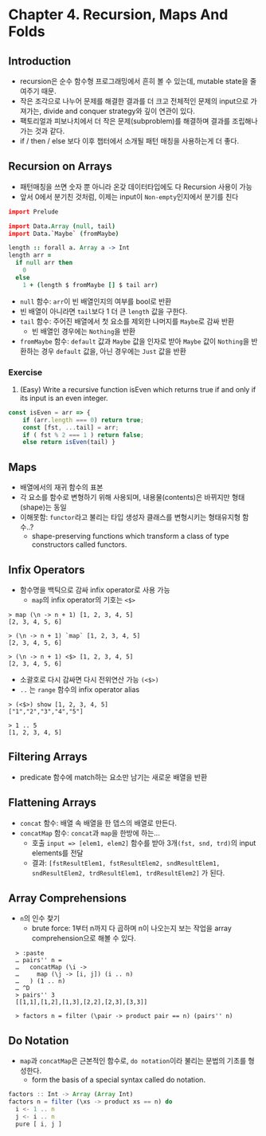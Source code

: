 # Chapter 4. Recursion, Maps And Folds

## Introduction
- recursion은 순수 함수형 프로그래밍에서 흔히 볼 수 있는데, mutable state을 줄여주기 때문.
- 작은 조각으로 나누어 문제를 해결한 결과를 더 크고 전체적인 문제의 input으로 가져가는, divide and conquer strategy와 깊이 연관이 있다.
- 팩토리얼과 피보나치에서 더 작은 문제(subproblem)를 해결하며 결과를 조립해나가는 것과 같다.
- if / then / else 보다 이후 챕터에서 소개될 패턴 매칭을 사용하는게 더 좋다.

## Recursion on Arrays
- 패턴매칭을 쓰면 숫자 뿐 아니라 온갖 데이터타입에도 다 Recursion 사용이 가능
- 앞서 0에서 분기친 것처럼, 이제는 input이 `Non-empty`인지에서 분기를 친다
```coffee
import Prelude

import Data.Array (null, tail)
import Data.`Maybe` (fromMaybe)

length :: forall a. Array a -> Int
length arr =
  if null arr then
    0
  else
    1 + (length $ fromMaybe [] $ tail arr)
```
- `null` 함수: `arr`이 빈 배열인지의 여부를 bool로 반환
- 빈 배열이 아니라면 `tail`보다 1 더 큰 `length` 값을 구한다.
- `tail` 함수: 주어진 배열에서 첫 요소를 제외한 나머지를 `Maybe`로 감싸 반환
  - 빈 배열인 경우에는 `Nothing`을 반환
- `fromMaybe` 함수: `default` 값과 `Maybe` 값을 인자로 받아 `Maybe` 값이 `Nothing`을 반환하는 경우 `default` 값을, 아닌 경우에는 `Just` 값을 반환

### Exercise

1. (Easy) Write a recursive function isEven which returns true if and only if its input is an even integer.
```js
const isEven = arr => {
    if (arr.length === 0) return true;
    const [fst, ...tail] = arr;
    if ( fst % 2 === 1 ) return false;
    else return isEven(tail) }
```


## Maps
- 배열에서의 재귀 함수의 표본
- 각 요소를 함수로 변형하기 위해 사용되며, 내용물(contents)은 바뀌지만 형태(shape)는 동일
- 이해못함: `functor`라고 불리는 타입 생성자 클래스를 변형시키는 형태유지형 함수..? 
  - shape-preserving functions which transform a class of type constructors called functors.

## Infix Operators
- 함수명을 백틱으로 감싸 infix operator로 사용 가능
  - `map`의 infix operator의 기호는 `<$>`
```shell
> map (\n -> n + 1) [1, 2, 3, 4, 5]
[2, 3, 4, 5, 6]

> (\n -> n + 1) `map` [1, 2, 3, 4, 5]
[2, 3, 4, 5, 6]

> (\n -> n + 1) <$> [1, 2, 3, 4, 5]
[2, 3, 4, 5, 6]
```
  - 소괄호로 다시 감싸면 다시 전위연산 가능 `(<$>)`
  - `..` 는 `range` 함수의 infix operator alias
```shell
> (<$>) show [1, 2, 3, 4, 5]
["1","2","3","4","5"]

> 1 .. 5
[1, 2, 3, 4, 5]
``` 

## Filtering Arrays
- predicate 함수에 match하는 요소만 남기는 새로운 배열을 반환


## Flattening Arrays
- `concat` 함수: 배열 속 배열을 한 뎁스의 배열로 만든다.
- `concatMap` 함수: `concat`과 `map`을 한방에 하는... 
  - 호출 `input => [elem1, elem2]` 함수를 받아 3개`(fst, snd, trd)`의 input elements를 전달
  - 결과: `[fstResultElem1, fstResultElem2, sndResultElem1, sndResultElem2, trdResultElem1, trdResultElem2]` 가 된다.


## Array Comprehensions
- `n`의 인수 찾기
  - brute force: 1부터 n까지 다 곱하며 n이 나오는지 보는 작업을 array comprehension으로 해볼 수 있다. 
```shell
  > :paste
  … pairs'' n =
  …   concatMap (\i ->
  …     map (\j -> [i, j]) (i .. n)
  …   ) (1 .. n)
  … ^D
  > pairs'' 3
  [[1,1],[1,2],[1,3],[2,2],[2,3],[3,3]]

  > factors n = filter (\pair -> product pair == n) (pairs'' n)
```

## Do Notation
- `map`과 `concatMap`은 근본적인 함수로, `do notation`이라 불리는 문법의 기초를 형성한다.
  - form the basis of a special syntax called do notation.
```ts
factors :: Int -> Array (Array Int)
factors n = filter (\xs -> product xs == n) do
  i <- 1 .. n
  j <- i .. n
  pure [ i, j ]
```